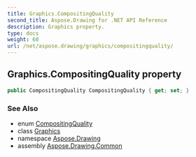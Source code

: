 ```yaml
---
title: Graphics.CompositingQuality
second_title: Aspose.Drawing for .NET API Reference
description: Graphics property. 
type: docs
weight: 60
url: /net/aspose.drawing/graphics/compositingquality/
---
```

## Graphics.CompositingQuality property

```csharp
public CompositingQuality CompositingQuality { get; set; }
```

### See Also

* enum [CompositingQuality](../../../aspose.drawing.drawing2d/compositingquality/)
* class [Graphics](../)
* namespace [Aspose.Drawing](../../graphics/)
* assembly [Aspose.Drawing.Common](../../../)


